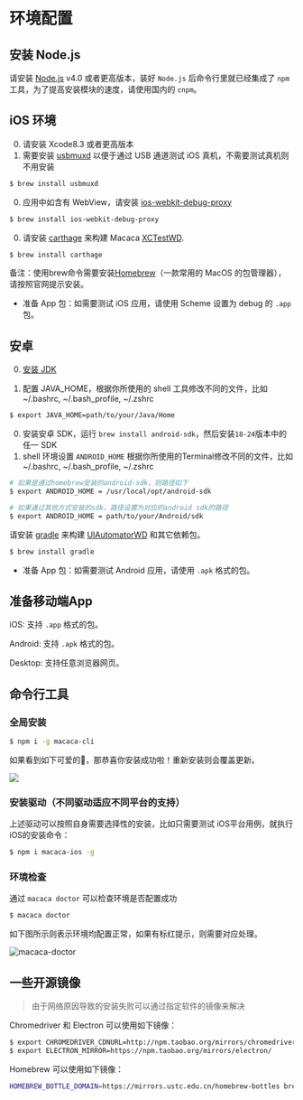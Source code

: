 # 环境配置

## 安装 Node.js

请安装 [Node.js](https://nodejs.org/) v4.0 或者更高版本，装好 `Node.js` 后命令行里就已经集成了 `npm` 工具，为了提高安装模块的速度，请使用国内的 `cnpm`。

## iOS 环境

0. 请安装 Xcode8.3 或者更高版本
0. 需要安装 [usbmuxd](//github.com/libimobiledevice/usbmuxd) 以便于通过 USB 通道测试 iOS 真机，不需要测试真机则不用安装

``` bash
$ brew install usbmuxd
```

0. 应用中如含有 WebView，请安装 [ios-webkit-debug-proxy](//github.com/google/ios-webkit-debug-proxy)

``` bash
$ brew install ios-webkit-debug-proxy
```

0. 请安装 [carthage](//github.com/Carthage/Carthage) 来构建 Macaca [XCTestWD](//github.com/macacajs/XCTestWD).

``` bash
$ brew install carthage
```

备注：使用brew命令需要安装[Homebrew](http://brew.sh/index_zh-cn.html)（一款常用的 MacOS 的包管理器），请按照官网提示安装。

* 准备 App 包：如需要测试 iOS 应用，请使用 Scheme 设置为 debug 的 `.app` 包。

## 安卓

0. [安装 JDK](http://www.oracle.com/technetwork/java/javase/downloads/jdk8-downloads-2133151.html)

0. 配置 JAVA_HOME，根据你所使用的 shell 工具修改不同的文件，比如 ~/.bashrc, ~/.bash_profile, ~/.zshrc

``` bash
$ export JAVA_HOME=path/to/your/Java/Home
```

0. 安装安卓 SDK，运行 `brew install android-sdk`，然后安装`18-24`版本中的任一 SDK
0. shell 环境设置 `ANDROID_HOME`
	根据你所使用的Terminal修改不同的文件，比如~/.bashrc, ~/.bash_profile, ~/.zshrc

``` bash
# 如果是通过homebrew安装的android-sdk，则路径如下
$ export ANDROID_HOME = /usr/local/opt/android-sdk

# 如果通过其他方式安装的sdk，路径设置为对应的android sdk的路径
$ export ANDROID_HOME = path/to/your/Android/sdk
```

请安装 [gradle](https://gradle.org) 来构建 [UIAutomatorWD](//github.com/macacajs/UIAutomatorWD) 和其它依赖包。

``` bash
$ brew install gradle
```

* 准备 App 包：如需要测试 Android 应用，请使用 `.apk` 格式的包。

## 准备移动端App

iOS: 支持 `.app` 格式的包。

Android: 支持 `.apk` 格式的包。

Desktop: 支持任意浏览器网页。

## 命令行工具

### 全局安装

``` bash
$ npm i -g macaca-cli
```

如果看到如下可爱的🐒，那恭喜你安装成功啦！重新安装则会覆盖更新。

![](http://ww4.sinaimg.cn/large/6d308bd9gw1faie2w55hnj20rs0ov4fu.jpg)

### 安装驱动（不同驱动适应不同平台的支持）

上述驱动可以按照自身需要选择性的安装，比如只需要测试 iOS平台用例，就执行iOS的安装命令：

``` bash
$ npm i macaca-ios -g
```

### 环境检查

通过 `macaca doctor` 可以检查环境是否配置成功

``` bash
$ macaca doctor
```

如下图所示则表示环境均配置正常，如果有标红提示，则需要对应处理。

![macaca-doctor](http://ww1.sinaimg.cn/large/6b65a607jw1fa3cqjexk2j21c20padqa.jpg)

## 一些开源镜像

> 由于网络原因导致的安装失败可以通过指定软件的镜像来解决

Chromedriver 和 Electron 可以使用如下镜像：

``` bash
$ export CHROMEDRIVER_CDNURL=http://npm.taobao.org/mirrors/chromedriver/
$ export ELECTRON_MIRROR=https://npm.taobao.org/mirrors/electron/
```

Homebrew 可以使用如下镜像：

``` bash
HOMEBREW_BOTTLE_DOMAIN=https://mirrors.ustc.edu.cn/homebrew-bottles brew install ios-webkit-debug-proxy
```
